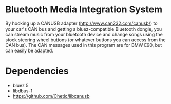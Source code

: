 # Bluetooth Media Integration System
By hooking up a CANUSB adapter (http://www.can232.com/canusb/) to your car's CAN bus and getting a bluez-compatible Bluetooth dongle, you can stream music from your bluetooth device and change songs using the stock steering wheel buttons (or whatever buttons you can access from the CAN bus).
The CAN messages used in this program are for BMW E90, but can easily be adapted.

Dependencies
============
- bluez 5
- libdbus-1
- https://github.com/Chetic/libcanusb

